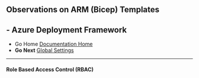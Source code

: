## Observations on ARM (Bicep) Templates 

## - Azure Deployment Framework ## 
- Go Home [Documentation Home](./index.md)
- **Go Next** [Global Settings](./Global_Settings.md)
---
####  Role Based Access Control (RBAC)

